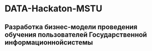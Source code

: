 # DATA-Hackaton-MSTU

## Разработка бизнес-модели проведения обучения пользователей Государственной информационнойсистемы
